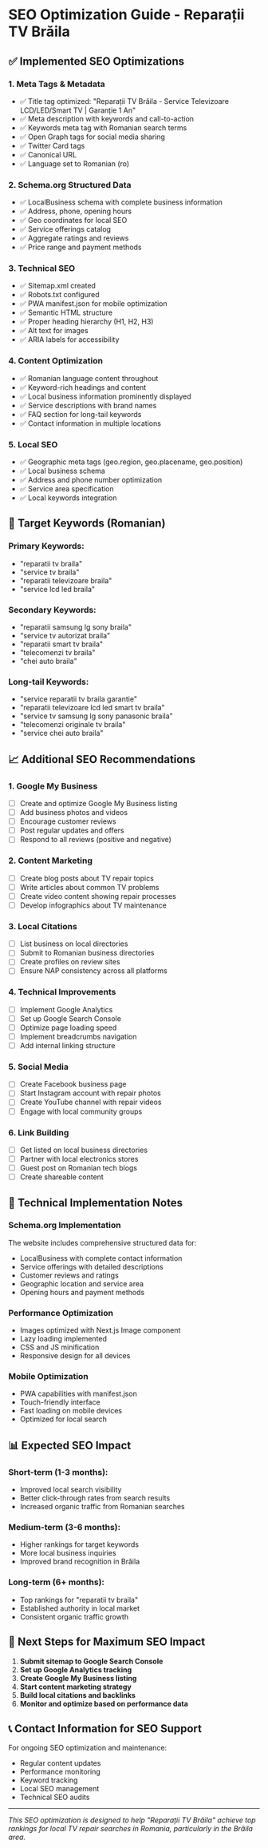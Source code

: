# SEO Optimization Guide - Reparații TV Brăila

## ✅ Implemented SEO Optimizations

### 1. Meta Tags & Metadata
- ✅ Title tag optimized: "Reparații TV Brăila - Service Televizoare LCD/LED/Smart TV | Garanție 1 An"
- ✅ Meta description with keywords and call-to-action
- ✅ Keywords meta tag with Romanian search terms
- ✅ Open Graph tags for social media sharing
- ✅ Twitter Card tags
- ✅ Canonical URL
- ✅ Language set to Romanian (ro)

### 2. Schema.org Structured Data
- ✅ LocalBusiness schema with complete business information
- ✅ Address, phone, opening hours
- ✅ Geo coordinates for local SEO
- ✅ Service offerings catalog
- ✅ Aggregate ratings and reviews
- ✅ Price range and payment methods

### 3. Technical SEO
- ✅ Sitemap.xml created
- ✅ Robots.txt configured
- ✅ PWA manifest.json for mobile optimization
- ✅ Semantic HTML structure
- ✅ Proper heading hierarchy (H1, H2, H3)
- ✅ Alt text for images
- ✅ ARIA labels for accessibility

### 4. Content Optimization
- ✅ Romanian language content throughout
- ✅ Keyword-rich headings and content
- ✅ Local business information prominently displayed
- ✅ Service descriptions with brand names
- ✅ FAQ section for long-tail keywords
- ✅ Contact information in multiple locations

### 5. Local SEO
- ✅ Geographic meta tags (geo.region, geo.placename, geo.position)
- ✅ Local business schema
- ✅ Address and phone number optimization
- ✅ Service area specification
- ✅ Local keywords integration

## 🎯 Target Keywords (Romanian)

### Primary Keywords:
- "reparatii tv braila"
- "service tv braila"
- "reparatii televizoare braila"
- "service lcd led braila"

### Secondary Keywords:
- "reparatii samsung lg sony braila"
- "service tv autorizat braila"
- "reparatii smart tv braila"
- "telecomenzi tv braila"
- "chei auto braila"

### Long-tail Keywords:
- "service reparatii tv braila garantie"
- "reparatii televizoare lcd led smart tv braila"
- "service tv samsung lg sony panasonic braila"
- "telecomenzi originale tv braila"
- "service chei auto braila"

## 📈 Additional SEO Recommendations

### 1. Google My Business
- [ ] Create and optimize Google My Business listing
- [ ] Add business photos and videos
- [ ] Encourage customer reviews
- [ ] Post regular updates and offers
- [ ] Respond to all reviews (positive and negative)

### 2. Content Marketing
- [ ] Create blog posts about TV repair topics
- [ ] Write articles about common TV problems
- [ ] Create video content showing repair processes
- [ ] Develop infographics about TV maintenance

### 3. Local Citations
- [ ] List business on local directories
- [ ] Submit to Romanian business directories
- [ ] Create profiles on review sites
- [ ] Ensure NAP consistency across all platforms

### 4. Technical Improvements
- [ ] Implement Google Analytics
- [ ] Set up Google Search Console
- [ ] Optimize page loading speed
- [ ] Implement breadcrumbs navigation
- [ ] Add internal linking structure

### 5. Social Media
- [ ] Create Facebook business page
- [ ] Start Instagram account with repair photos
- [ ] Create YouTube channel with repair videos
- [ ] Engage with local community groups

### 6. Link Building
- [ ] Get listed on local business directories
- [ ] Partner with local electronics stores
- [ ] Guest post on Romanian tech blogs
- [ ] Create shareable content

## 🔧 Technical Implementation Notes

### Schema.org Implementation
The website includes comprehensive structured data for:
- LocalBusiness with complete contact information
- Service offerings with detailed descriptions
- Customer reviews and ratings
- Geographic location and service area
- Opening hours and payment methods

### Performance Optimization
- Images optimized with Next.js Image component
- Lazy loading implemented
- CSS and JS minification
- Responsive design for all devices

### Mobile Optimization
- PWA capabilities with manifest.json
- Touch-friendly interface
- Fast loading on mobile devices
- Optimized for local search

## 📊 Expected SEO Impact

### Short-term (1-3 months):
- Improved local search visibility
- Better click-through rates from search results
- Increased organic traffic from Romanian searches

### Medium-term (3-6 months):
- Higher rankings for target keywords
- More local business inquiries
- Improved brand recognition in Brăila

### Long-term (6+ months):
- Top rankings for "reparatii tv braila"
- Established authority in local market
- Consistent organic traffic growth

## 🎯 Next Steps for Maximum SEO Impact

1. **Submit sitemap to Google Search Console**
2. **Set up Google Analytics tracking**
3. **Create Google My Business listing**
4. **Start content marketing strategy**
5. **Build local citations and backlinks**
6. **Monitor and optimize based on performance data**

## 📞 Contact Information for SEO Support

For ongoing SEO optimization and maintenance:
- Regular content updates
- Performance monitoring
- Keyword tracking
- Local SEO management
- Technical SEO audits

---

*This SEO optimization is designed to help "Reparații TV Brăila" achieve top rankings for local TV repair searches in Romania, particularly in the Brăila area.* 